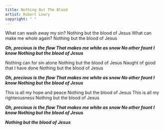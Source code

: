 ```yaml
---
title: Nothing But The Blood
artist: Robert Lowry
copyright: " "
---
```

What can wash away my sin?
Nothing but the blood of Jesus
What can make me whole again?
Nothing but the blood of Jesus

 ***Oh, precious is the flow
   That makes me white as snow
   No other fount I know
   Nothing but the blood of Jesus***

Nothing can for sin atone
Nothing but the blood of Jesus
Naught of good that I have done
Nothing but the blood of Jesus

 ***Oh, precious is the flow
   That makes me white as snow
   No other fount I know
   Nothing but the blood of Jesus***

This is all my hope and peace
Nothing but the blood of Jesus
This is all my righteousness
Nothing but the blood of Jesus

 ***Oh, precious is the flow
   That makes me white as snow
   No other fount I know
   Nothing but the blood of Jesus***

 ***Nothing but the blood of Jesus***